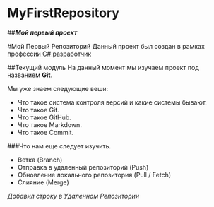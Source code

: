 # MyFirstRepository
##***Мой первый проект***

#Мой Первый Репозиторий
Данный проект был создан в рамках [профессии C# разработчик](https://skillfactory.ru/csharp)

##Текущий модуль
На данный момент мы изучаем проект под названием **Git**.

Мы уже знаем следующие веши:
* Что такое система контроля версий и какие системы бывают.
* Что такое Git.
* Что такое GitHub.
* Что такое Markdown.
* Что такое Commit.

###Что нам еще следует изучить.
* Ветка (Branch)
* Отправка в удаленный репозиторий (Push)
* Обновление локального репозитория (Pull / Fetch)
* Слияние (Merge)

*Добавил строку в Удаленном Репозитории*

